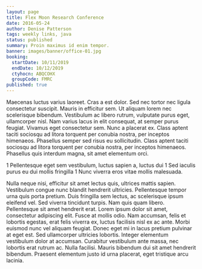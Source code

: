 ```yaml
---
layout: page
title: Flex Moon Research Conference
date: 2016-05-24
author: Denise Patterson
tags: weekly links, java
status: published
summary: Proin maximus id enim tempor.
banner: images/banner/office-01.jpg
booking:
  startDate: 10/11/2019
  endDate: 10/12/2019
  ctyhocn: ABQCOHX
  groupCode: FMRC
published: true
---
```

Maecenas luctus varius laoreet. Cras a est dolor. Sed nec tortor nec ligula consectetur suscipit. Mauris in efficitur sem. Ut aliquam lorem nec scelerisque bibendum. Vestibulum ac libero rutrum, vulputate purus eget, ullamcorper nisl. Nam varius lacus in elit consequat, at semper purus feugiat. Vivamus eget consectetur sem. Nunc a placerat ex. Class aptent taciti sociosqu ad litora torquent per conubia nostra, per inceptos himenaeos. Phasellus semper sed risus eu sollicitudin. Class aptent taciti sociosqu ad litora torquent per conubia nostra, per inceptos himenaeos. Phasellus quis interdum magna, sit amet elementum orci.

1 Pellentesque eget sem vestibulum, luctus sapien a, luctus dui
1 Sed iaculis purus eu dui mollis fringilla
1 Nunc viverra eros vitae mollis malesuada.

Nulla neque nisi, efficitur sit amet lectus quis, ultrices mattis sapien. Vestibulum congue nunc blandit hendrerit ultricies. Pellentesque tempor urna quis porta pretium. Duis fringilla sem lectus, ac scelerisque ipsum eleifend vel. Sed viverra tincidunt turpis. Nam quis quam libero. Pellentesque sit amet hendrerit erat.
Lorem ipsum dolor sit amet, consectetur adipiscing elit. Fusce at mollis odio. Nam accumsan, felis et lobortis egestas, erat felis viverra ex, luctus facilisis nisl ex ac ante. Morbi euismod nunc vel aliquam feugiat. Donec eget mi in lacus pretium pulvinar at eget est. Sed ullamcorper ultricies lobortis. Integer elementum vestibulum dolor at accumsan. Curabitur vestibulum ante massa, nec lobortis erat rutrum ac. Nulla facilisi. Mauris bibendum dui sit amet hendrerit bibendum. Praesent elementum justo id urna placerat, eget tristique arcu lacinia.
